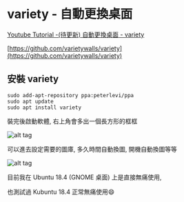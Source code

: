 # variety - 自動更換桌面

[Youtube Tutorial -(待更新) 自動更換桌面 - variety](xxx)

[https://github.com/varietywalls/variety](https://github.com/varietywalls/variety)

## 安裝 variety

```shell
sudo add-apt-repository ppa:peterlevi/ppa
sudo apt update
sudo apt install variety
```

裝完後啟動軟體, 右上角會多出一個長方形的框框

![alt tag](https://i.imgur.com/QsVLK7I.png)

可以進去設定需要的圖庫, 多久時間自動換圖, 開機自動換圖等等

![alt tag](https://i.imgur.com/XfLhrlK.png)

目前我在 Ubuntu 18.4 (GNOME 桌面) 上是直接無痛使用,

也測試過 Kubuntu 18.4 正常無痛使用:smile:
